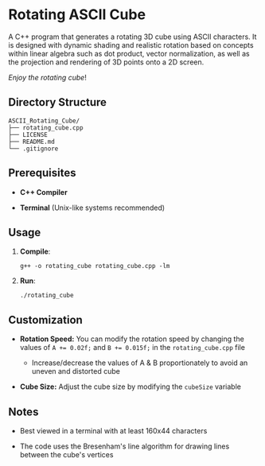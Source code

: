 # Rotating ASCII Cube

A C++ program that generates a rotating 3D cube using ASCII characters. It is designed with dynamic shading and realistic rotation based on concepts within linear algebra such as dot product, vector normalization, as well as the projection and rendering of 3D points onto a 2D screen.

*Enjoy the rotating cube*!

## Directory Structure

```
ASCII_Rotating_Cube/
├── rotating_cube.cpp
├── LICENSE
├── README.md
└── .gitignore
```

## Prerequisites

* **C++ Compiler**

* **Terminal** (Unix-like systems recommended)

## Usage

1. **Compile**:
   ```
   g++ -o rotating_cube rotating_cube.cpp -lm
   ```

2. **Run**:
   ```
   ./rotating_cube
   ```

## Customization

* **Rotation Speed:** You can modify the rotation speed by changing the values of `A += 0.02f;` and `B += 0.015f;` in the `rotating_cube.cpp` file
   * Increase/decrease the values of A & B proportionately to avoid an uneven and distorted cube

* **Cube Size:** Adjust the cube size by modifying the `cubeSize` variable

## Notes

* Best viewed in a terminal with at least 160x44 characters

* The code uses the Bresenham's line algorithm for drawing lines between the cube's vertices
